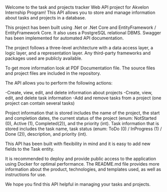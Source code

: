 
Welcome to the task and projects tracker Web API project for Akvelon Internship Program! This API allows you to store and manage information about tasks and projects in a database.

This project has been built using .Net or .Net Core and EntityFramework / EntityFramework Core. It also uses a PostgreSQL relational DBMS. Swagger has been implemented for automated API documentation.

The project follows a three-level architecture with a data access layer, a logic layer, and a representation layer. Any third-party frameworks and packages used are publicly available.

To get more information look at PDF Documentation file. The source files and project files are included in the repository.

The API allows you to perform the following actions:

-Create, view, edit, and delete information about projects
-Create, view, edit, and delete task information
-Add and remove tasks from a project (one project can contain several tasks)

Project information that is stored includes the name of the project, the start and completion dates, the current status of the project (enum: NotStarted (0), Active (1), Completed(2)), and the priority (int).
Task information that is stored includes the task name, task status (enum: ToDo (0) / InProgress (1) / Done (2)), description, and priority (int).

This API has been built with flexibility in mind and it is easy to add new fields to the Task entity.

It is recommended to deploy and provide public access to the application using Docker for optimal performance. The README.md file provides more information about the product, technologies, and templates used, as well as instructions for use.

We hope you find this API helpful in managing your tasks and projects.